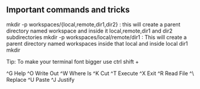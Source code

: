 ## Important commands and tricks

mkdir -p workspaces/{local,remote,dir1,dir2} : this will create a parent directory named workspace and inside it local,remote,dir1 and dir2 subdirectories
mkdir -p workspaces/local/remote/dir1 : This will create a parent directory named workspaces inside that local and inside local dir1
mkdir <dirname>

  Tip: To make your terminal font bigger use ctrl shift +
  
  
  






















^G Help      ^O Write Out ^W Where Is  ^K Cut       ^T Execute
^X Exit      ^R Read File ^\ Replace   ^U Paste     ^J Justify
